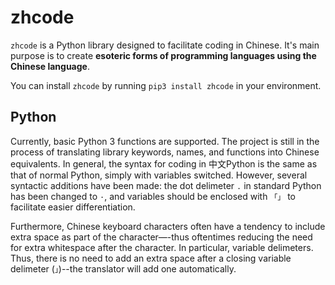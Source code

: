 # zhcode
`zhcode` is a Python library designed to facilitate coding in Chinese. It's main purpose is to create **esoteric forms of programming languages using the Chinese language**.

You can install `zhcode` by running `pip3 install zhcode` in your environment.

## Python
Currently, basic Python 3 functions are supported. The project is still in the process of translating library keywords, names, and functions into Chinese equivalents. In general, the syntax for coding in 
中文Python is the same as that of normal Python, simply with variables switched. However, several syntactic additions have been made: the dot delimeter `.` in standard Python has been changed to `·`, and 
variables should be enclosed with `「」` to facilitate easier differentiation.

Furthermore, Chinese keyboard characters often have a tendency to include extra space as part of the character—-thus oftentimes reducing the need for extra whitespace after the character. In particular,
variable delimeters. Thus, there is no need to add an extra space after a closing variable delimeter (`」`)--the translator will add one automatically.
